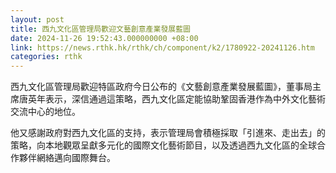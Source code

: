 ```yaml
---
layout: post
title: 西九文化區管理局歡迎文藝創意產業發展藍圖
date: 2024-11-26 19:52:43.000000000 +08:00
link: https://news.rthk.hk/rthk/ch/component/k2/1780922-20241126.htm
categories: rthk
---
```


西九文化區管理局歡迎特區政府今日公布的《文藝創意產業發展藍圖》，董事局主席唐英年表示，深信通過這策略，西九文化區定能協助鞏固香港作為中外文化藝術交流中心的地位。

他又感謝政府對西九文化區的支持，表示管理局會積極採取「引進來、走出去」的策略，向本地觀眾呈獻多元化的國際文化藝術節目，以及透過西九文化區的全球合作夥伴網絡邁向國際舞台。
